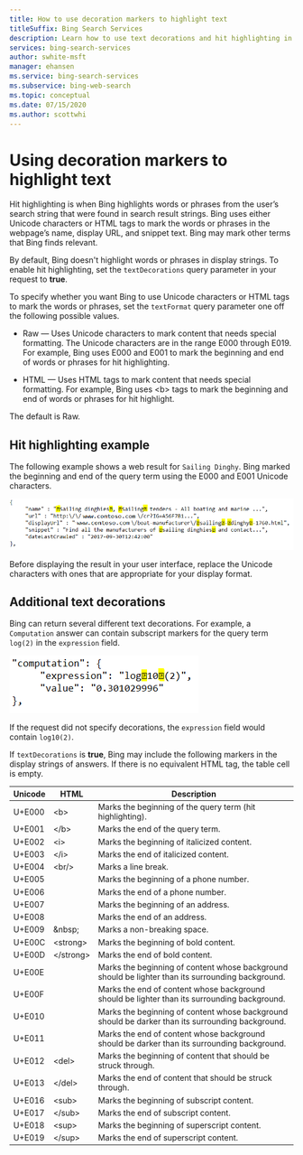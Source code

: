 ```yaml
---
title: How to use decoration markers to highlight text
titleSuffix: Bing Search Services
description: Learn how to use text decorations and hit highlighting in your search results.
services: bing-search-services
author: swhite-msft
manager: ehansen
ms.service: bing-search-services
ms.subservice: bing-web-search
ms.topic: conceptual
ms.date: 07/15/2020
ms.author: scottwhi
---
```


# Using decoration markers to highlight text

Hit highlighting is when Bing highlights words or phrases from the user’s search string that were found in search result strings. Bing uses either Unicode characters or HTML tags to mark the words or phrases in the webpage’s name, display URL, and snippet text. Bing may mark other terms that Bing finds relevant.

By default, Bing doesn't highlight words or phrases in display strings. To enable hit highlighting, set the `textDecorations` query parameter in your request to **true**.

To specify whether you want Bing to use Unicode characters or HTML tags to mark the words or phrases, set the `textFormat` query parameter one off the following possible values.

- Raw &mdash; Uses Unicode characters to mark content that needs special formatting. The Unicode characters are in the range E000 through E019. For example, Bing uses E000 and E001 to mark the beginning and end of words or phrases for hit highlighting.

- HTML &mdash; Uses HTML tags to mark content that needs special formatting. For example, Bing uses \<b> tags to mark the beginning and end of words or phrases for hit highlight.

The default is Raw.


## Hit highlighting example

The following example shows a web result for `Sailing Dinghy`. Bing marked the beginning and end of the query term using the E000 and E001 Unicode characters.
  
![Hit Highlighting](media/bing-web-api/bing-hit-highlighting.png) 

Before displaying the result in your user interface, replace the Unicode characters with ones that are appropriate for your display format.


## Additional text decorations

Bing can return several different text decorations. For example, a `Computation` answer can contain subscript markers for the query term `log(2)` in the `expression` field.

![computation markers](media/bing-web-api/bing-markers-computation.png) 

If the request did not specify decorations, the `expression` field would contain `log10(2)`. 

If `textDecorations` is **true**, Bing may include the following markers in the display strings of answers. If there is no equivalent HTML tag, the table cell is empty.

|Unicode|HTML|Description
|-|-|-
|U+E000|\<b>|Marks the beginning of the query term (hit highlighting).
|U+E001|\</b>|Marks the end of the query term.
|U+E002|\<i>|Marks the beginning of italicized content.
|U+E003|\</i>|Marks the end of italicized content.
|U+E004|\<br/>|Marks a line break.
|U+E005||Marks the beginning of a phone number.
|U+E006||Marks the end of a phone number.
|U+E007||Marks the beginning of an address.
|U+E008||Marks the end of an address.
|U+E009|\&nbsp;|Marks a non-breaking space.
|U+E00C|\<strong>|Marks the beginning of bold content.
|U+E00D|\</strong>|Marks the end of bold content.
|U+E00E||Marks the beginning of content whose background should be lighter than its surrounding background.
|U+E00F||Marks the end of content whose background should be lighter than its surrounding background.
|U+E010||Marks the beginning of content whose background should be darker than its surrounding background.
|U+E011||Marks the end of content whose background should be darker than its surrounding background.
|U+E012|\<del>|Marks the beginning of content that should be struck through.
|U+E013|\</del>|Marks the end of content that should be struck through.
|U+E016|\<sub>|Marks the beginning of subscript content.
|U+E017|\</sub>|Marks the end of subscript content.
|U+E018|\<sup>|Marks the beginning of superscript content.
|U+E019|\</sup>|Marks the end of superscript content.


